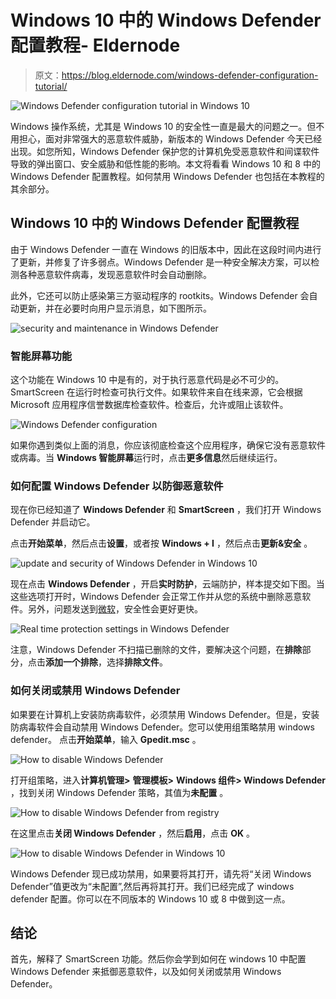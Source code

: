 # Windows 10 中的 Windows Defender 配置教程- Eldernode

> 原文：<https://blog.eldernode.com/windows-defender-configuration-tutorial/>

![Windows Defender configuration tutorial in Windows 10](img/4fd2227478960372d955e76e2afde5cc.png)

Windows 操作系统，尤其是 Windows 10 的安全性一直是最大的问题之一。但不用担心，面对非常强大的恶意软件威胁，新版本的 Windows Defender 今天已经出现。如您所知，Windows Defender 保护您的计算机免受恶意软件和间谍软件导致的弹出窗口、安全威胁和低性能的影响。本文将看看 Windows 10 和 8 中的 Windows Defender 配置教程。如何禁用 Windows Defender 也包括在本教程的其余部分。

## Windows 10 中的 Windows Defender 配置教程

由于 Windows Defender 一直在 Windows 的旧版本中，因此在这段时间内进行了更新，并修复了许多弱点。Windows Defender 是一种安全解决方案，可以检测各种恶意软件病毒，发现恶意软件时会自动删除。

此外，它还可以防止感染第三方驱动程序的 rootkits。Windows Defender 会自动更新，并在必要时向用户显示消息，如下图所示。

![security and maintenance in Windows Defender](img/21b91fce5ed8691f692f4b8f80bd73cf.png)

### 智能屏幕功能

这个功能在 Windows 10 中是有的，对于执行恶意代码是必不可少的。SmartScreen 在运行时检查可执行文件。如果软件来自在线来源，它会根据 Microsoft 应用程序信誉数据库检查软件。检查后，允许或阻止该软件。

![Windows Defender configuration](img/72f5ff9c98807fbe9f8776c10b420420.png)

如果你遇到类似上面的消息，你应该彻底检查这个应用程序，确保它没有恶意软件或病毒。当 **Windows 智能屏幕**运行时，点击**更多信息**然后继续运行。

### 如何配置 Windows Defender 以防御恶意软件

现在你已经知道了 **Windows Defender** 和 **SmartScreen** ，我们打开 Windows Defender 并启动它。

点击**开始菜单**，然后点击**设置**，或者按 **Windows + I** ，然后点击**更新&安全** 。

![update and security of Windows Defender in Windows 10](img/231ab5948c49b6d6aafad8b9ab8c9fed.png)

现在点击 **Windows Defender** ，开启**实时防护**，云端防护，样本提交如下图。当这些选项打开时，Windows Defender 会正常工作并从您的系统中删除恶意软件。另外，问题发送到[微软](https://support.microsoft.com/)，安全性会更好更快。

![Real time protection settings in Windows Defender](img/ddd8d5dde2cf03b165c89da8bf5db0d0.png)

注意，Windows Defender 不扫描已删除的文件，要解决这个问题，在**排除**部分，点击**添加一个排除**，选择**排除文件**。

### 如何关闭或禁用 Windows Defender

如果要在计算机上安装防病毒软件，必须禁用 Windows Defender。但是，安装防病毒软件会自动禁用 Windows Defender。您可以使用组策略禁用 windows defender。
点击**开始菜单**，输入 **Gpedit.msc** 。

![How to disable Windows Defender](img/6611edb9f757b9325c9722df75787f8c.png)

打开组策略，进入**计算机管理>** **管理模板>** **Windows 组件> Windows Defender** ，找到关闭 Windows Defender 策略，其值为**未配置** 。

![How to disable Windows Defender from registry](img/2644877e188c90eb96a3b455b6c71c08.png)

在这里点击**关闭 Windows Defender** ，然后**启用**，点击 **OK** 。

![How to disable Windows Defender in Windows 10](img/35a313678362ecec7f821a1f9d7b03bc.png)

Windows Defender 现已成功禁用，如果要将其打开，请先将“关闭 Windows Defender”值更改为“未配置”,然后再将其打开。我们已经完成了 windows defender 配置。你可以在不同版本的 Windows 10 或 8 中做到这一点。

## 结论

首先，解释了 SmartScreen 功能。然后你会学到如何在 windows 10 中配置 Windows Defender 来抵御恶意软件，以及如何关闭或禁用 Windows Defender。